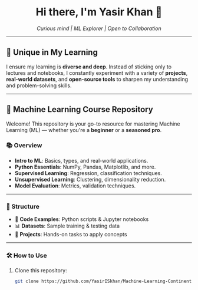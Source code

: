 <h1 align="center">Hi there, I'm Yasir Khan 👋</h1>

<p align="center">
  <em>Curious mind | ML Explorer | Open to Collaboration</em>
</p>

---

## 🌟 Unique in My Learning

I ensure my learning is **diverse and deep**. Instead of sticking only to lectures and notebooks, I constantly experiment with a variety of **projects**, **real-world datasets**, and **open-source tools** to sharpen my understanding and problem-solving skills.

---

## 📘 Machine Learning Course Repository

Welcome! This repository is your go-to resource for mastering Machine Learning (ML) — whether you're a **beginner** or a **seasoned pro**.

### 📚 Overview

- **Intro to ML**: Basics, types, and real-world applications.
- **Python Essentials**: NumPy, Pandas, Matplotlib, and more.
- **Supervised Learning**: Regression, classification techniques.
- **Unsupervised Learning**: Clustering, dimensionality reduction.
- **Model Evaluation**: Metrics, validation techniques.

---

### 🧰 Structure

- 📂 **Code Examples**: Python scripts & Jupyter notebooks
- 📊 **Datasets**: Sample training & testing data
- 🚀 **Projects**: Hands-on tasks to apply concepts

---

### 🛠️ How to Use

1. Clone this repository:  
   ```bash
   git clone https://github.com/YasirISkhan/Machine-Learning-Continent.git
